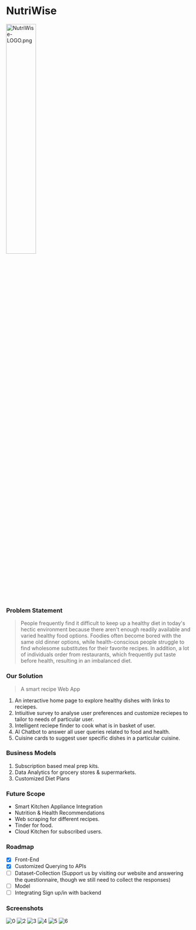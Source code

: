# NutriWise
<img src="https://github.com/shravn-10/NutriWise/assets/99039316/e0654ec6-61ef-4d43-8eb2-787fb6f8d28f" alt="NutriWise-LOGO.png" width=40% height=40%>

### Problem Statement
> People frequently find it difficult to keep up a healthy diet in today's hectic environment because there aren't enough readily available and varied healthy food options. Foodies often become bored with the same old dinner options, while health-conscious people struggle to find wholesome substitutes for their favorite recipes. In addition, a lot of individuals order from restaurants, which frequently put taste before health, resulting in an imbalanced diet.

### Our Solution
> A smart recipe Web App
1. An interactive home page to explore healthy dishes with links to reciepes.
2. Intiuitive survey to analyse user preferences and customize reciepes to tailor to needs of particular user.
3. Intelligent reciepe finder to cook what is in basket of user.
4. AI Chatbot to answer all user queries related to food and health.
5. Cuisine cards to suggest user specific dishes in a particular cuisine.

### Business Models
1. Subscription based meal prep kits.
2. Data Analytics for grocery stores & supermarkets.
3. Customized Diet Plans

### Future Scope
- Smart Kitchen Appliance Integration
- Nutrition & Health Recommendations
- Web scraping for different recipes.
- Tinder for food.
- Cloud Kitchen for subscribed users.

### Roadmap
- [x] Front-End
- [x] Customized Querying to APIs
- [ ] Dataset-Collection (Support us by visiting our website and answering the questionnaire, though we still need to collect the responses)
- [ ] Model
- [ ] Integrating Sign up/in with backend

### Screenshots
![0](https://github.com/shravn-10/NutriWise/assets/99039316/8264089c-4b3e-45ba-83e5-319129d6d3de)
![2](https://github.com/shravn-10/NutriWise/assets/99039316/b0748da3-ee05-4aa4-923d-bc9018b4fca8)
![3](https://github.com/shravn-10/NutriWise/assets/99039316/066f86f9-dff5-4307-add6-1b655840510e)
![4](https://github.com/shravn-10/NutriWise/assets/99039316/02087937-12bf-4148-b4be-544b9df22e3a)
![5](https://github.com/shravn-10/NutriWise/assets/99039316/2aa65e1c-bf7d-4e2c-bcf6-9e989298bce2)
![6](https://github.com/shravn-10/NutriWise/assets/99039316/1df85eac-318b-4e46-a1f6-fbd536a20b50)
